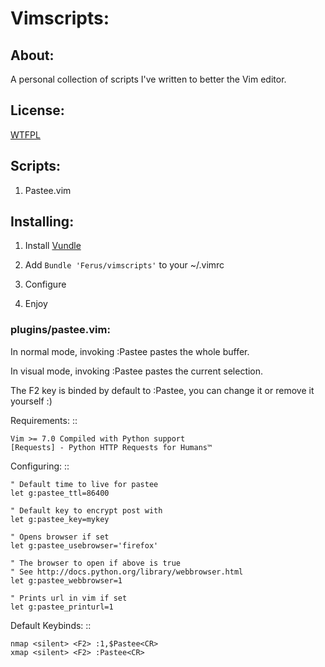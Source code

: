 # Vimscripts:

## About:

A personal collection of scripts I've written to better the Vim editor.

## License:

[WTFPL]

## Scripts:

1. Pastee.vim

## Installing:

1. Install [Vundle]

2. Add `Bundle 'Ferus/vimscripts'` to your ~/.vimrc

3. Configure

4. Enjoy

### plugins/pastee.vim:

In normal mode, invoking :Pastee pastes the whole buffer.

In visual mode, invoking :Pastee pastes the current selection.

The F2 key is binded by default to :Pastee, you can change it or remove it yourself :)

Requirements: ::

	Vim >= 7.0 Compiled with Python support
	[Requests] - Python HTTP Requests for Humans™

Configuring: ::

	" Default time to live for pastee
	let g:pastee_ttl=86400

	" Default key to encrypt post with
	let g:pastee_key=mykey

	" Opens browser if set
	let g:pastee_usebrowser='firefox'

	" The browser to open if above is true
	" See http://docs.python.org/library/webbrowser.html
	let g:pastee_webbrowser=1

	" Prints url in vim if set
	let g:pastee_printurl=1

Default Keybinds: ::

	nmap <silent> <F2> :1,$Pastee<CR>
	xmap <silent> <F2> :Pastee<CR>


[WTFPL]: http://sam.zoy.org/wtfpl/COPYING
[Vundle]: https://github.com/gmarik/vundle
[Requests]: https://github.com/kennethreitz/requests
